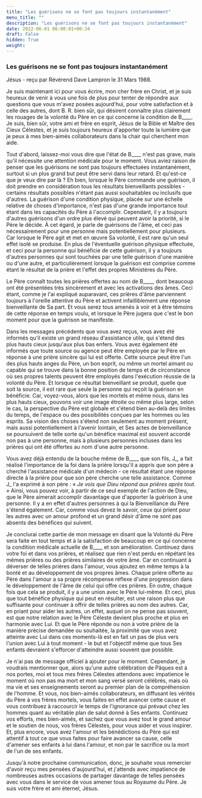 ```yaml
---
title: "Les guérisons ne se font pas toujours instantanément"
menu_title: ""
description: "Les guérisons ne se font pas toujours instantanément"
date: 2022-06-01 06:00:01+00:34
draft: False
hidden: True
weight:
---
```

### Les guérisons ne se font pas toujours instantanément

Jésus - reçu par Révérend Dave Lampron le 31 Mars 1988.

Je suis maintenant ici pour vous écrire, mon cher frère en Christ, et je suis heureux de venir à vous une fois de plus pour tenter de répondre aux questions que vous m'avez posées aujourd'hui, pour votre satisfaction et à celle des autres, dont B. R. bien sûr, qui désirent connaître plus clairement les rouages de la volonté du Père en ce qui concerne la condition de B____. Je suis, bien sûr, votre ami et frère en esprit, Jésus de la Bible et Maître des Cieux Célestes, et je suis toujours heureux d'apporter toute la lumière que je peux à mes bien-aimés collaborateurs dans la chair qui cherchent mon aide.

Tout d'abord, laissez-moi vous dire que l'état de B____ n'est pas grave, mais qu'il nécessite une attention médicale pour le moment. Vous aviez raison de penser que les guérisons ne sont pas toujours effectuées instantanément, surtout si un plus grand but peut être servi dans leur retard. Et qu'est-ce que je veux dire par là ? Eh bien, lorsque le Père commande une guérison, il doit prendre en considération tous les résultats bienveillants possibles - certains résultats possibles n'étant pas aussi souhaitables ou inclusifs que d'autres. La guérison d'une condition physique, placée sur une échelle relative de choses d'importance, n'est pas d'une grande importance tout étant dans les capacités du Père à l'accomplir. Cependant, il y a toujours d'autres guérisons d'un ordre plus élevé qui peuvent avoir la priorité, si le Père le décide. À cet égard, je parle de guérisons de l'âme, et ceci pas nécessairement pour une personne mais potentiellement pour plusieurs. Car lorsque le Père agit et met en œuvre Sa volonté, il est rare qu'un seul effet isolé se produise. En plus de l'éventuelle guérison physique effectuée, et ceci pour la personne qui bénéficie de cette guérison, il y a toujours d'autres personnes qui sont touchées par une telle guérison d'une manière ou d'une autre, et particulièrement lorsque la guérison est comprise comme étant le résultat de la prière et l'effet des propres Ministères du Père.

Le Père connaît toutes les prières offertes au nom de B____, dont beaucoup ont été présentées très sincèrement et avec les activations des âmes. Ceci étant, comme je l'ai expliqué auparavant, ces prières d'âme parviennent toujours à l'oreille attentive du Père et activent infailliblement une réponse bienveillante de Sa part. Et vous serez tous amenés à voir et à être témoins de cette réponse en temps voulu, et lorsque le Père jugera que c'est le bon moment pour que la guérison se manifeste.

Dans les messages précédents que vous avez reçus, vous avez été informés qu'il existe un grand réseau d'assistance utile, qui s'étend des plus hauts cieux jusqu'aux plus bas enfers. Vous avez également été informés que toute source ou agence peut être employée par le Père en réponse à une prière sincère qui lui est offerte. Cette source peut être l'un des plus hauts anges du Père, un bon esprit, ou même un mortel aimant ou capable qui se trouve dans la bonne position de temps et de circonstance où ses propres talents peuvent être employés dans l'exécution réussie de la volonté du Père. Et lorsque ce résultat bienveillant se produit, quelle que soit la source, il est rare que seule la personne qui reçoit la guérison en bénéficie. Car, voyez-vous, alors que les mortels et même nous, dans les plus hauts cieux, pouvons voir une image étroite ou même plus large, selon le cas, la perspective du Père est globale et s'étend bien au-delà des limites du temps, de l'espace ou des possibilités conçues par les hommes ou les esprits. Sa vision des choses s'étend non seulement au moment présent, mais aussi potentiellement à l'avenir lointain, et Ses actes de bienveillance se poursuivent de telle sorte qu'un bénéfice maximal est souvent accordé non pas à une personne, mais à plusieurs personnes incluses dans les prières qui ont été offertes au nom d'une autre personne.

Vous avez déjà entendu de la bouche même de B____ que son fils, J_, a fait réalisé l'importance de la foi dans la prière lorsqu'il a appris que son père a cherché l'assistance médicale d'un médecin - ce résultat étant une réponse directe à la prière pour que son père cherche une telle assistance. Comme J_ l'a exprimé à son père : *« Je vois que Dieu répond aux prières après tout. »* Ainsi, vous pouvez voir, à partir de ce seul exemple de l'action de Dieu, que le Père aimerait accomplir davantage que d'apporter la guérison à une personne. Il y a en effet d'autres personnes à qui la Bienveillance du Père s'étend également. Car, comme vous devez le savoir, ceux qui prient pour les autres avec un amour profond et un grand désir d'âme ne sont pas absents des bénéfices qui suivent.

Je conclurai cette partie de mon message en disant que la Volonté du Père sera faite en tout temps et à la satisfaction de beaucoup en ce qui concerne la condition médicale actuelle de B____ et son amélioration. Continuez dans votre foi et dans vos prières, et réalisez que rien n'est perdu en répétant les mêmes prières ou des prières similaires de votre âme. Car en continuant à déverser de telles prières dans l'amour, vous ajoutez en même temps à la bonté et au développement de vos propres âmes. Chaque prière offerte au Père dans l'amour a sa propre récompense réflexe d'une progression dans le développement de l'âme de celui qui offre ces prières. En outre, chaque fois que cela se produit, il y a une union avec le Père lui-même. Et ceci, plus que tout bénéfice physique qui peut en résulter, est une raison plus que suffisante pour continuer à offrir de telles prières au nom des autres. Car, en priant pour aider les autres, un effet, auquel on ne pense pas souvent, est que notre relation avec le Père Céleste devient plus proche et plus en harmonie avec Lui. Et que le Père réponde ou non à votre prière de la manière précise demandée ou souhaitée, la proximité que vous avez atteinte avec Lui dans ces moments-là est en fait un pas de plus vers l'union avec Lui à tout moment - le but et l'objectif même que tous Ses enfants devraient s'efforcer d'atteindre aussi souvent que possible.

Je n'ai pas de message officiel à ajouter pour le moment. Cependant, je voudrais mentionner que, alors qu'une autre célébration de Pâques est à nos portes, moi et tous mes frères Célestes attendons avec impatience le moment où non pas ma mort et mon sang versé seront célébrés, mais où ma vie et ses enseignements seront au premier plan de la compréhension de l'homme. Et vous, nos bien-aimés collaborateurs, en diffusant les vérités du Père à vos frères mortels, vous faites en effet avancer cette cause et vous contribuez à raccourcir le temps de l'ignorance qui prévaut chez les hommes quant au véritable plan de salut donné à Ses enfants. Continuez vos efforts, mes bien-aimés, et sachez que vous avez tout le grand amour et le soutien de nous, vos frères Célestes, pour vous aider et vous inspirer. Et, plus encore, vous avez l'amour et les bénédictions du Père qui est attentif à tout ce que vous faites pour faire avancer sa cause, celle d'amener ses enfants à lui dans l'amour, et non par le sacrifice ou la mort de l'un de ses enfants.

Jusqu'à notre prochaine communication, donc, je souhaite vous remercier d'avoir reçu mes pensées d'aujourd'hui, et j'attends avec impatience de nombreuses autres occasions de partager davantage de telles pensées avec vous dans le service de vous amener tous au Royaume du Père. Je suis votre frère et ami éternel, Jésus.

